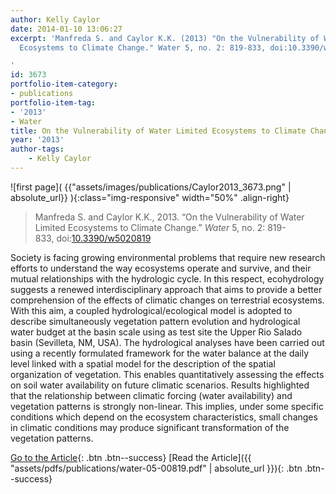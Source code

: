 ```yaml
---
author: Kelly Caylor
date: 2014-01-10 13:06:27
excerpt: 'Manfreda S. and Caylor K.K. (2013) "On the Vulnerability of Water Limited
  Ecosystems to Climate Change." Water 5, no. 2: 819-833, doi:10.3390/w5020819

'
id: 3673
portfolio-item-category:
- publications
portfolio-item-tag:
- '2013'
- Water
title: On the Vulnerability of Water Limited Ecosystems to Climate Change
year: '2013'
author-tags: 
    - Kelly Caylor
---
```


![first page]( {{"assets/images/publications/Caylor2013_3673.png" | absolute_url}} ){:class="img-responsive" width="50%" .align-right}

> Manfreda S. and Caylor K.K., 2013. “On the Vulnerability of Water Limited Ecosystems to Climate Change.” _Water_ 5, no. 2: 819-833, doi:[10.3390/w5020819](http://dx.doi.org/10.3390/w5020819)


Society is facing growing environmental problems that require new research efforts to understand the way ecosystems operate and survive, and their mutual relationships with the hydrologic cycle. In this respect, ecohydrology suggests a renewed interdisciplinary approach that aims to provide a better comprehension of the effects of climatic changes on terrestrial ecosystems. With this aim, a coupled hydrological/ecological model is adopted to describe simultaneously vegetation pattern evolution and hydrological water budget at the basin scale using as test site the Upper Rio Salado basin (Sevilleta, NM, USA). The hydrological analyses have been carried out using a recently formulated framework for the water balance at the daily level linked with a spatial model for the description of the spatial organization of vegetation. This enables quantitatively assessing the effects on soil water availability on future climatic scenarios. Results highlighted that the relationship between climatic forcing (water availability) and vegetation patterns is strongly non-linear. This implies, under some specific conditions which depend on the ecosystem characteristics, small changes in climatic conditions may produce significant transformation of the vegetation patterns.


[Go to the Article](http://www.mdpi.com/2073-4441/5/2/819){: .btn .btn--success} [Read the Article]({{ "assets/pdfs/publications/water-05-00819.pdf" | absolute_url }}){: .btn .btn--success}
